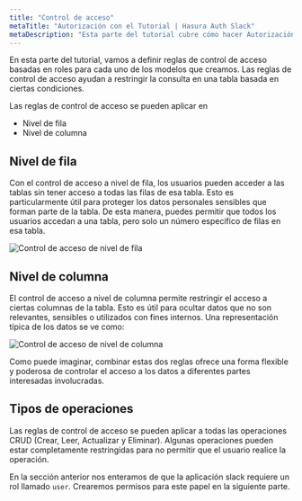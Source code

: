 ```yaml
---
title: "Control de acceso"
metaTitle: "Autorización con el Tutorial | Hasura Auth Slack"
metaDescription: "Esta parte del tutorial cubre cómo hacer Autorización en Hasura GraphQL Engine al definir reglas de control de acceso basadas en roles para los modelos."
---
```


En esta parte del tutorial, vamos a definir reglas de control de acceso basadas en roles para cada uno de los modelos que creamos. Las reglas de control de acceso ayudan a restringir la consulta en una tabla basada en ciertas condiciones.

Las reglas de control de acceso se pueden aplicar en

- Nivel de fila
- Nivel de columna

## Nivel de fila

Con el control de acceso a nivel de fila, los usuarios pueden acceder a las tablas sin tener acceso a todas las filas de esa tabla. Esto es particularmente útil para proteger los datos personales sensibles que forman parte de la tabla. De esta manera, puedes permitir que todos los usuarios accedan a una tabla, pero solo un número específico de filas en esa tabla.

![Control de acceso de nivel de fila](https://graphql-engine-cdn.hasura.io/learn-hasura/assets/graphql-hasura-auth/row-level-access-control.png)

## Nivel de columna

El control de acceso a nivel de columna permite restringir el acceso a ciertas columnas de la tabla. Esto es útil para ocultar datos que no son relevantes, sensibles o utilizados con fines internos. Una representación típica de los datos se ve como:

![Control de acceso de nivel de columna](https://graphql-engine-cdn.hasura.io/learn-hasura/assets/graphql-hasura-auth/column-level-access-control.png)

Como puede imaginar, combinar estas dos reglas ofrece una forma flexible y poderosa de controlar el acceso a los datos a diferentes partes interesadas involucradas.

## Tipos de operaciones

Las reglas de control de acceso se pueden aplicar a todas las operaciones CRUD (Crear, Leer, Actualizar y Eliminar). Algunas operaciones pueden estar completamente restringidas para no permitir que el usuario realice la operación.

En la sección anterior nos enteramos de que la aplicación slack requiere un rol llamado `user`. Crearemos permisos para este papel en la siguiente parte.